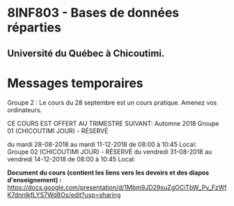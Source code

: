 # 8INF803 - Bases de données réparties  
## Université du Québec à Chicoutimi.

Messages temporaires
===========================
Groupe 2 : Le cours du 28 septembre est un cours pratique. Amenez vos ordinateurs.




CE COURS EST OFFERT AU TRIMESTRE SUIVANT:
Automne 2018
Groupe 01 (CHICOUTIMI JOUR) - RÉSERVÉ

du	mardi	28-08-2018	au	mardi	11-12-2018	de	08:00	à	10:45	Local:		
Groupe 02 (CHICOUTIMI JOUR) - RÉSERVÉ
du	vendredi	31-08-2018	au	vendredi	14-12-2018	de	08:00	à	10:45	Local:	

**Document du cours (contient les liens vers les devoirs et des diapos d'enseignement) :**
https://docs.google.com/presentation/d/1Mbm9JD29xuZgOCiTbW_Pv_FzWfK7dnnIkfLYS7Wd8Os/edit?usp=sharing
